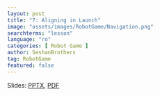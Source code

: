 ```yaml
---
layout: post
title: "7: Aligning in Launch"
image: "assets/images/RobotGame/Navigation.png"
searchterms: "lesson"
language: "ro"
categories: [ Robot Game ]
author: SeshanBrothers
tag: RobotGame
featured: false
---
```




Slides: <a href="/translations/ro/RobotGame/AlignInLaunch (rom).pptx">PPTX</a>, <a href="/translations/ro/RobotGame/AlignInLaunch (rom).pdf">PDF </a>
